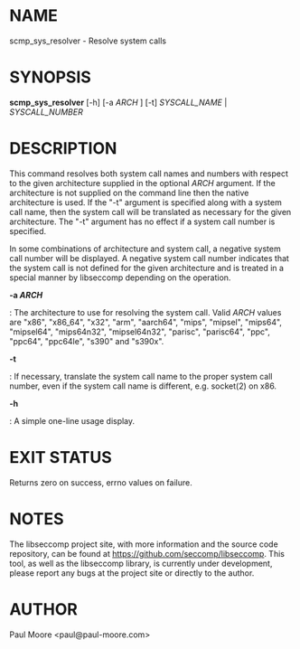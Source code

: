NAME
====

scmp\_sys\_resolver - Resolve system calls

SYNOPSIS
========

**scmp\_sys\_resolver** \[-h\] \[-a *ARCH* \] \[-t\] *SYSCALL\_NAME* \|
*SYSCALL\_NUMBER*

DESCRIPTION
===========

This command resolves both system call names and numbers with respect to
the given architecture supplied in the optional *ARCH* argument. If the
architecture is not supplied on the command line then the native
architecture is used. If the \"-t\" argument is specified along with a
system call name, then the system call will be translated as necessary
for the given architecture. The \"-t\" argument has no effect if a
system call number is specified.

In some combinations of architecture and system call, a negative system
call number will be displayed. A negative system call number indicates
that the system call is not defined for the given architecture and is
treated in a special manner by libseccomp depending on the operation.

**-a *ARCH***

:   The architecture to use for resolving the system call. Valid *ARCH*
    values are \"x86\", \"x86\_64\", \"x32\", \"arm\", \"aarch64\",
    \"mips\", \"mipsel\", \"mips64\", \"mipsel64\", \"mips64n32\",
    \"mipsel64n32\", \"parisc\", \"parisc64\", \"ppc\", \"ppc64\",
    \"ppc64le\", \"s390\" and \"s390x\".

**-t**

:   If necessary, translate the system call name to the proper system
    call number, even if the system call name is different, e.g.
    socket(2) on x86.

**-h**

:   A simple one-line usage display.

EXIT STATUS
===========

Returns zero on success, errno values on failure.

NOTES
=====

The libseccomp project site, with more information and the source code
repository, can be found at https://github.com/seccomp/libseccomp. This
tool, as well as the libseccomp library, is currently under development,
please report any bugs at the project site or directly to the author.

AUTHOR
======

Paul Moore \<paul\@paul-moore.com\>
